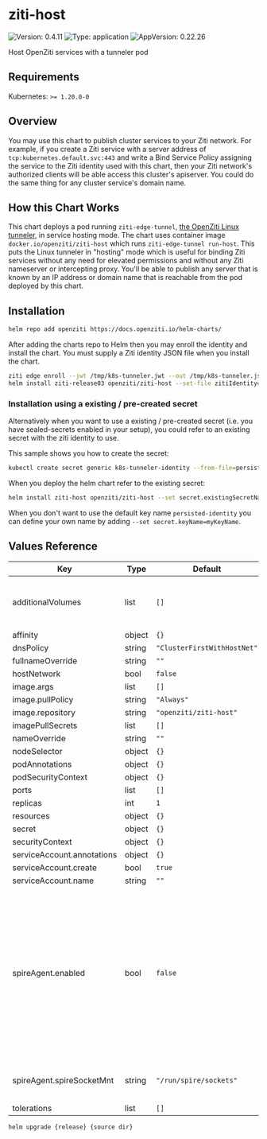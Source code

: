 <!-- README.md generated by helm-docs from README.md.gotmpl -->
# ziti-host

![Version: 0.4.11](https://img.shields.io/badge/Version-0.4.11-informational?style=flat-square) ![Type: application](https://img.shields.io/badge/Type-application-informational?style=flat-square) ![AppVersion: 0.22.26](https://img.shields.io/badge/AppVersion-0.22.26-informational?style=flat-square)

Host OpenZiti services with a tunneler pod

## Requirements

Kubernetes: `>= 1.20.0-0`

## Overview

You may use this chart to publish cluster services to your Ziti network. For example, if you create a Ziti service with a server address of `tcp:kubernetes.default.svc:443` and write a Bind Service Policy assigning the service to the Ziti identity used with this chart, then your Ziti network's authorized clients will be able access this cluster's apiserver. You could do the same thing for any cluster service's domain name.

## How this Chart Works

This chart deploys a pod running `ziti-edge-tunnel`, [the OpenZiti Linux tunneler](https://docs.openziti.io/docs/reference/tunnelers/linux/), in service hosting mode. The chart uses container image `docker.io/openziti/ziti-host` which runs `ziti-edge-tunnel run-host`. This puts the Linux tunneler in "hosting" mode which is useful for binding Ziti services without any need for elevated permissions and without any Ziti nameserver or intercepting proxy. You'll be able to publish any server that is known by an IP address or domain name that is reachable from the pod deployed by this chart.

## Installation

```bash
helm repo add openziti https://docs.openziti.io/helm-charts/
```

After adding the charts repo to Helm then you may enroll the identity and install the chart. You must supply a Ziti identity JSON file when you install the chart.

```bash
ziti edge enroll --jwt /tmp/k8s-tunneler.jwt --out /tmp/k8s-tunneler.json
helm install ziti-release03 openziti/ziti-host --set-file zitiIdentity=/tmp/k8s-tunneler-03.json
```

### Installation using a existing / pre-created secret

Alternatively when you want to use a existing / pre-created secret (i.e. you have sealed-secrets enabled in your setup), you could refer to an existing secret with the ziti identity to use.

This sample shows you how to create the secret:

```bash
kubectl create secret generic k8s-tunneler-identity --from-file=persisted-identity=k8s-tunneler.json
```

When you deploy the helm chart refer to the existing secret:

```bash
helm install ziti-host openziti/ziti-host --set secret.existingSecretName=k8s-tunneler-identity
```

When you don't want to use the default key name `persisted-identity` you can define your own name by adding `--set secret.keyName=myKeyName`.

## Values Reference

| Key | Type | Default | Description |
|-----|------|---------|-------------|
| additionalVolumes | list | `[]` | additional volumes to mount to ziti-host container |
| affinity | object | `{}` |  |
| dnsPolicy | string | `"ClusterFirstWithHostNet"` |  |
| fullnameOverride | string | `""` |  |
| hostNetwork | bool | `false` |  |
| image.args | list | `[]` |  |
| image.pullPolicy | string | `"Always"` |  |
| image.repository | string | `"openziti/ziti-host"` |  |
| imagePullSecrets | list | `[]` |  |
| nameOverride | string | `""` |  |
| nodeSelector | object | `{}` |  |
| podAnnotations | object | `{}` |  |
| podSecurityContext | object | `{}` |  |
| ports | list | `[]` |  |
| replicas | int | `1` |  |
| resources | object | `{}` |  |
| secret | object | `{}` |  |
| securityContext | object | `{}` |  |
| serviceAccount.annotations | object | `{}` |  |
| serviceAccount.create | bool | `true` |  |
| serviceAccount.name | string | `""` |  |
| spireAgent.enabled | bool | `false` | if you are running a container with the spire-agent binary installed then this will allow you to add the hostpath necessary for connecting to the spire socket |
| spireAgent.spireSocketMnt | string | `"/run/spire/sockets"` | file path of the spire socket mount |
| tolerations | list | `[]` |  |

```bash
helm upgrade {release} {source dir}
```

<!-- README.md generated by helm-docs from README.md.gotmpl -->
